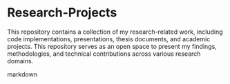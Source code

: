 # Research-Projects
This repository contains a collection of my research-related work, including code implementations, presentations, thesis documents, and academic projects. This repository serves as an open space to present my findings, methodologies, and technical contributions across various research domains.


markdown 

